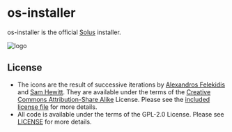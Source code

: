 # os-installer

os-installer is the official [Solus](https://getsol.us) installer.

![logo](https://build.getsol.us/logo.png)

## License

- The icons are the result of successive iterations by [Alexandros Felekidis](https://github.com/alpha/) and [Sam Hewitt](https://github.com/snwh/icons/tree/master/solus-installer). They are available under the terms of the [Creative Commons Attribution-Share Alike](https://creativecommons.org/licenses/by-sa/4.0/) License. Please see the [included license file](COPY.CC-BY-SA-4.0) for more details.
- All code is available under the terms of the GPL-2.0 License. Please see [LICENSE](LICENSE) for more details.